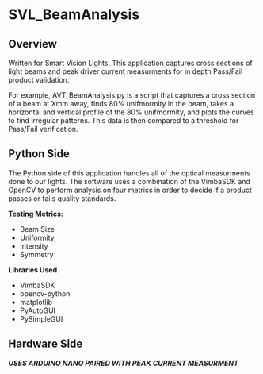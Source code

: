 # SVL_BeamAnalysis
## Overview
Written for Smart Vision Lights, This application captures cross sections of light beams and peak driver current measurments for in depth Pass/Fail product validation.

For example, AVT_BeamAnalysis.py is a script that captures a cross section of a beam at Xmm away, finds 80% unifmormity in the beam, takes a horizontal and vertical profile of the 80% unifmormity, and plots the curves to find irregular patterns. This data is then compared to a threshold for Pass/Fail verification.

## Python Side
The Python side of this application handles all of the optical measurments done to our lights. The software uses a combination of the VimbaSDK and OpenCV to perform analysis on four metrics in order to decide if a product passes or fails quality standards.

**Testing Metrics:**
- Beam Size
- Uniformity
- Intensity
- Symmetry

**Libraries Used**
- VimbaSDK
- opencv-python
- matplotlib
- PyAutoGUI
- PySimpleGUI

## Hardware Side
***USES ARDUINO NANO PAIRED WITH PEAK CURRENT MEASURMENT***
